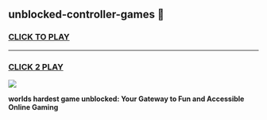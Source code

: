 
## unblocked-controller-games 👋
<h3>
<a href="https://premium.freeplayer.one?title=unblocked-controller-games&ref=14F">CLICK TO PLAY</a></h3>
<hr>

<h3>
<a href="https://premium.freeplayer.one?title=unblocked-controller-games&ref=14F">CLICK 2 PLAY</a>
  
</h3>

<a href="https://premium.freeplayer.one?title=unblocked-controller-games&ref=12F/"><img src="https://clearcache.store/games.png"></a>


**worlds hardest game unblocked: Your Gateway to Fun and Accessible Online Gaming**
